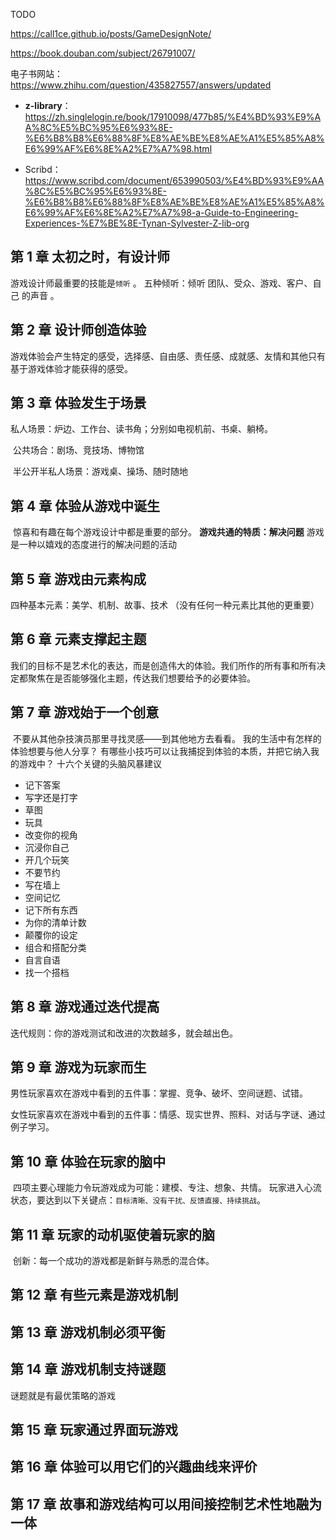 TODO

https://call1ce.github.io/posts/GameDesignNote/

https://book.douban.com/subject/26791007/

电子书网站：
https://www.zhihu.com/question/435827557/answers/updated

- **z-library**：
  https://zh.singlelogin.re/book/17910098/477b85/%E4%BD%93%E9%AA%8C%E5%BC%95%E6%93%8E-%E6%B8%B8%E6%88%8F%E8%AE%BE%E8%AE%A1%E5%85%A8%E6%99%AF%E6%8E%A2%E7%A7%98.html

- Scribd：
  https://www.scribd.com/document/653990503/%E4%BD%93%E9%AA%8C%E5%BC%95%E6%93%8E-%E6%B8%B8%E6%88%8F%E8%AE%BE%E8%AE%A1%E5%85%A8%E6%99%AF%E6%8E%A2%E7%A7%98-a-Guide-to-Engineering-Experiences-%E7%BE%8E-Tynan-Sylvester-Z-lib-org

## 第 1 章 太初之时，有设计师

游戏设计师最重要的技能是`倾听` ​。
五种倾听：倾听 团队、受众、游戏、客户、自己 的声音 。

## 第 2 章 设计师创造体验

游戏体验会产生特定的感受，选择感、自由感、责任感、成就感、友情和其他只有基于游戏体验才能获得的感受。

## 第 3 章 体验发生于场景

私人场景：炉边、工作台、读书角；分别如电视机前、书桌、躺椅。

​ 公共场合：剧场、竞技场、博物馆

​ 半公开半私人场景：游戏桌、操场、随时随地

## 第 4 章 体验从游戏中诞生

​ 惊喜和有趣在每个游戏设计中都是重要的部分。
**游戏共通的特质：解决问题**
游戏是一种以嬉戏的态度进行的解决问题的活动

## 第 5 章 游戏由元素构成

四种基本元素：美学、机制、故事、技术 （没有任何一种元素比其他的更重要）

## 第 6 章 元素支撑起主题

我们的目标不是艺术化的表达，而是创造伟大的体验。我们所作的所有事和所有决定都聚焦在是否能够强化主题，传达我们想要给予的必要体验。

## 第 7 章 游戏始于一个创意

​ 不要从其他杂技演员那里寻找灵感——到其他地方去看看。
我的生活中有怎样的体验想要与他人分享？
有哪些小技巧可以让我捕捉到体验的本质，并把它纳入我的游戏中？
十六个关键的头脑风暴建议

- 记下答案
- 写字还是打字
- 草图
- 玩具
- 改变你的视角
- 沉浸你自己
- 开几个玩笑
- 不要节约
- 写在墙上
- 空间记忆
- 记下所有东西
- 为你的清单计数
- 颠覆你的设定
- 组合和搭配分类
- 自言自语
- 找一个搭档

## 第 8 章 游戏通过迭代提高

迭代规则：你的游戏测试和改进的次数越多，就会越出色。

## 第 9 章 游戏为玩家而生

​ 男性玩家喜欢在游戏中看到的五件事：掌握、竞争、破坏、空间谜题、试错。

​ 女性玩家喜欢在游戏中看到的五件事：情感、现实世界、照料、对话与字谜、通过例子学习。

## 第 10 章 体验在玩家的脑中

​ 四项主要心理能力令玩游戏成为可能：建模、专注、想象、共情。
​ 玩家进入心流状态，要达到以下关键点：`目标清晰、没有干扰、反馈直接、持续挑战`。

## 第 11 章 玩家的动机驱使着玩家的脑

​ 创新：每一个成功的游戏都是新鲜与熟悉的混合体。

## 第 12 章 有些元素是游戏机制

## 第 13 章 游戏机制必须平衡

## 第 14 章 游戏机制支持谜题

谜题就是有最优策略的游戏

## 第 15 章 玩家通过界面玩游戏

## 第 16 章 体验可以用它们的兴趣曲线来评价

## 第 17 章 故事和游戏结构可以用间接控制艺术性地融为一体
